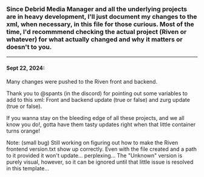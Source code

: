 ### Since Debrid Media Manager and all the underlying projects are in heavy development, I'll just document my changes to the xml, when necessary, in this file for those curious. Most of the time, I'd recommmend checking the actual project (Riven or whatever) for what actually changed and why it matters or doesn't to you.

---

#### Sept 22, 2024:

Many changes were pushed to the Riven front and backend.

Thank you to @spants (in the discord) for pointing out some variables to add to this xml: 
Front and backend update (true or false) and zurg update (true or false). 

If you wanna stay on the bleeding edge of all these projects, and we all know you do!, gotta have them tasty updates right when that little container turns orange!

Note: (small bug) Still working on figuring out how to make the Riven frontend version.txt show up correctly. Even with the file created and a path to it provided it won't update... perplexing...
The "Unknown" version is purely visual, however, so it can be ignored until that little issue is resolved in this template...
